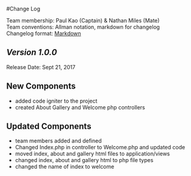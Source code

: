 #Change Log

Team membership:  Paul Kao (Captain) & Nathan Miles (Mate)  
Team conventions: Allman notation, markdown for changelog  
Changelog format: [Markdown](https://github.com/adam-p/markdown-here/wiki/Markdown-Cheatsheet) 

## *Version 1.0.0*

Release Date: Sept 21, 2017

## New Components
- added code igniter to the project
- created About Gallery and Welcome php controllers
    
## Updated Components

- team members added and defined
- Changed Index.php in controller to Welcome.php and updated code
- moved index, about and gallery html files to application/views
- changed index, about and gallery html to php file types
- changed the name of index to welcome

